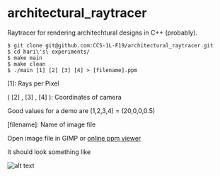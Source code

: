 # architectural_raytracer
Raytracer for rendering architechtural designs in C++ (probably).

```
$ git clone git@github.com:CCS-1L-F19/architectural_raytracer.git
$ cd hari\'s\ experiments/
$ make main
$ make clean
$ ./main [1] [2] [3] [4] > [filename].ppm
```
[1]: Rays per Pixel

( [2] , [3] , [4] ): Coordinates of camera

Good values for a demo are (1,2,3,4) = (20,0,0,0.5)

[filename]: Name of image file

Open image file in GIMP or [online ppm viewer](http://paulcuth.me.uk/netpbm-viewer/)

It should look something like 

![alt text](https://imgur.com/a/0gUIdTs)
